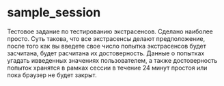 # sample_session
Тестовое задание по тестированию экстрасенсов.
Сделано наиболее просто. Суть такова, что все экстрасенсы делают предположение, после того как вы введете свое число попытка экстрасенсов будет засчитана, будет расчитана их достоверность. Данные о попытках угадать ивведенных значениях пользователем, а также достоверность попыток хранятся в рамках сессии в течение 24 минут простоя или пока браузер не будет закрыт.

